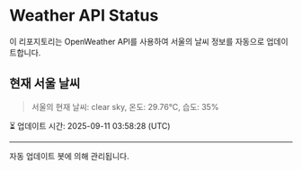 
# Weather API Status

이 리포지토리는 OpenWeather API를 사용하여 서울의 날씨 정보를 자동으로 업데이트합니다.

## 현재 서울 날씨
> 서울의 현재 날씨: clear sky, 온도: 29.76°C, 습도: 35%

⏳ 업데이트 시간: 2025-09-11 03:58:28 (UTC)

---
자동 업데이트 봇에 의해 관리됩니다.
